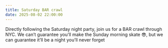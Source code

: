 ```yaml
---
title: Saturday BAR crawl
date: 2025-08-02 22:00:00
---
```


Directly following the Saturday night party, join us for a BAR crawl through NYC. We can’t guarantee you’ll make the Sunday morning skate 😎, but we can guarantee it’ll be a night you’ll never forget
